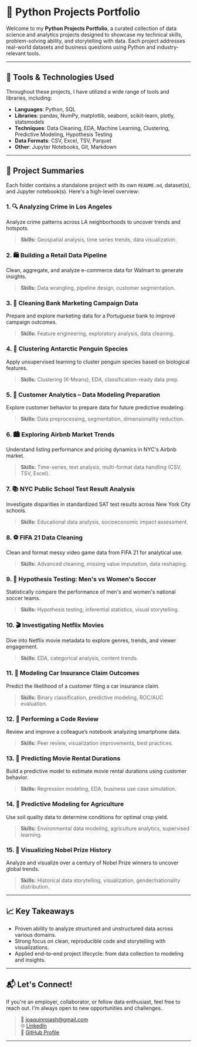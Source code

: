 # 🐍 Python Projects Portfolio

Welcome to my **Python Projects Portfolio**, a curated collection of data science and analytics projects designed to showcase my technical skills, problem-solving ability, and storytelling with data. Each project addresses real-world datasets and business questions using Python and industry-relevant tools.

---

## 🧰 Tools & Technologies Used

Throughout these projects, I have utilized a wide range of tools and libraries, including:

- **Languages**: Python, SQL
- **Libraries**: pandas, NumPy, matplotlib, seaborn, scikit-learn, plotly, statsmodels
- **Techniques**: Data Cleaning, EDA, Machine Learning, Clustering, Predictive Modeling, Hypothesis Testing
- **Data Formats**: CSV, Excel, TSV, Parquet
- **Other**: Jupyter Notebooks, Git, Markdown

---

## 📁 Project Summaries

Each folder contains a standalone project with its own `README.md`, dataset(s), and Jupyter notebook(s). Here's a high-level overview:

### 1. 🔍 **Analyzing Crime in Los Angeles**
Analyze crime patterns across LA neighborhoods to uncover trends and hotspots. 
> **Skills:** Geospatial analysis, time series trends, data visualization.

### 2. 🛍️ **Building a Retail Data Pipeline**
Clean, aggregate, and analyze e-commerce data for Walmart to generate insights.
> **Skills:** Data wrangling, pipeline design, customer segmentation.

### 3. 🏦 **Cleaning Bank Marketing Campaign Data**
Prepare and explore marketing data for a Portuguese bank to improve campaign outcomes.
> **Skills:** Feature engineering, exploratory analysis, data cleaning.

### 4. 🐧 **Clustering Antarctic Penguin Species**
Apply unsupervised learning to cluster penguin species based on biological features.
> **Skills:** Clustering (K-Means), EDA, classification-ready data prep.

### 5. 👥 **Customer Analytics – Data Modeling Preparation**
Explore customer behavior to prepare data for future predictive modeling.
> **Skills:** Data preprocessing, segmentation, dimensionality reduction.

### 6. 🏙️ **Exploring Airbnb Market Trends**
Understand listing performance and pricing dynamics in NYC's Airbnb market.
> **Skills:** Time-series, text analysis, multi-format data handling (CSV, TSV, Excel).

### 7. 📚 **NYC Public School Test Result Analysis**
Investigate disparities in standardized SAT test results across New York City schools.
> **Skills:** Educational data analysis, socioeconomic impact assessment.

### 8. ⚽ **FIFA 21 Data Cleaning**
Clean and format messy video game data from FIFA 21 for analytical use.
> **Skills:** Advanced cleaning, missing value imputation, data reshaping.

### 9. 🧪 **Hypothesis Testing: Men's vs Women's Soccer**
Statistically compare the performance of men's and women's national soccer teams.
> **Skills:** Hypothesis testing, inferential statistics, visual storytelling.

### 10. 🎬 **Investigating Netflix Movies**
Dive into Netflix movie metadata to explore genres, trends, and viewer engagement.
> **Skills:** EDA, categorical analysis, content trends.

### 11. 🚗 **Modeling Car Insurance Claim Outcomes**
Predict the likelihood of a customer filing a car insurance claim.
> **Skills:** Binary classification, predictive modeling, ROC/AUC evaluation.

### 12. 🧾 **Performing a Code Review**
Review and improve a colleague’s notebook analyzing smartphone data.
> **Skills:** Peer review, visualization improvements, best practices.

### 13. 📀 **Predicting Movie Rental Durations**
Build a predictive model to estimate movie rental durations using customer behavior.
> **Skills:** Regression modeling, EDA, business use case simulation.

### 14. 🌾 **Predictive Modeling for Agriculture**
Use soil quality data to determine conditions for optimal crop yield.
> **Skills:** Environmental data modeling, agriculture analytics, supervised learning.

### 15. 🏅 **Visualizing Nobel Prize History**
Analyze and visualize over a century of Nobel Prize winners to uncover global trends.
> **Skills:** Historical data storytelling, visualization, gender/nationality distribution.

---

## 📈 Key Takeaways

- Proven ability to analyze structured and unstructured data across various domains.
- Strong focus on clean, reproducible code and storytelling with visualizations.
- Applied end-to-end project lifecycle: from data collection to modeling and insights.

---

## 📬 Let's Connect!

If you're an employer, collaborator, or fellow data enthusiast, feel free to reach out. I'm always open to new opportunities and challenges.

> 📧 joaquinrojash@gmail.com  
> 🌐 [LinkedIn](https://linkedin.com/in/joaquinrojash)  
> 🐙 [GitHub Profile](https://github.com/joaquinrojash)

---